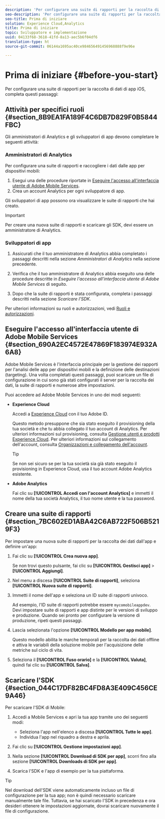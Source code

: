 ```yaml
---
description: 'Per configurare una suite di rapporti per la raccolta di dati di app iOS, completa questi passaggi:'
seo-description: 'Per configurare una suite di rapporti per la raccolta di dati di app iOS, completa questi passaggi:'
seo-title: Prima di iniziare
solution: Experience Cloud,Analytics
title: Prima di iniziare
topic: Sviluppatore e implementazione
uuid: 04133f68-3618-41fd-8a13-aec5b6f04df6
translation-type: ht
source-git-commit: 06144a1695ac40ce984656491456968888f9e96e

---
```



# Prima di iniziare {#before-you-start}

Per configurare una suite di rapporti per la raccolta di dati di app iOS, completa questi passaggi:

## Attività per specifici ruoli {#section_8B9EA1FA189F4C6DB7D829F0B5844FBC}

Gli amministratori di Analytics e gli sviluppatori di app devono completare le seguenti attività:

### Amministratori di Analytics

Per configurare una suite di rapporti e raccogliere i dati dalle app per dispositivi mobili:

1. Esegui una delle procedure riportate in [Eseguire l'accesso all'interfaccia utente di Adobe Mobile Services](/help/ios/getting-started/getting-started.md).
1. Crea un account Analytics per ogni sviluppatore di app.

Gli sviluppatori di app possono ora visualizzare le suite di rapporti che hai creato.

>[!IMPORTANT]
>
>Per creare una nuova suite di rapporti e scaricare gli SDK, devi essere un amministratore di Analytics.

### Sviluppatori di app

1. Assicurati che il tuo amministratore di Analytics abbia completato i passaggi descritti nella sezione *Amministratori di Analytics* nella sezione precedente.

1. Verifica che il tuo amministratore di Analytics abbia eseguito una delle procedure descritte in *Eseguire l'accesso all'interfaccia utente di Adobe Mobile Services* di seguito.
1. Dopo che la suite di rapporti è stata configurata, completa i passaggi descritti nella sezione *Scaricare l'SDK*.

Per ulteriori informazioni su ruoli e autorizzazioni, vedi [Ruoli e autorizzazioni](/help/using/gs/c-mob-roles-and-permissions.md).

## Eseguire l'accesso all'interfaccia utente di Adobe Mobile Services  {#section_690A2EC4572E47869F183974E932A6A8}

Adobe Mobile Services è l'interfaccia principale per la gestione dei rapporti per l'analisi delle app per dispositivi mobili e la definizione delle destinazioni (targeting). Una volta completati questi passaggi, puoi scaricare un file di configurazione in cui sono già stati configurati il server per la raccolta dei dati, la suite di rapporti e numerose altre impostazioni.

Puoi accedere ad Adobe Mobile Services in uno dei modi seguenti:

* **Experience Cloud**

   Accedi a [Experience Cloud](https://marketing.adobe.com) con il tuo Adobe ID.

   Questo metodo presuppone che sia stato eseguito il provisioning della tua società e che tu abbia collegato il tuo account di Analytics. Per ulteriori informazioni sul provisioning, consulta [Gestione utenti e prodotti Experience Cloud](https://docs.adobe.com/content/help/it-IT/core-services/interface/manage-users-and-products/admin-getting-started.html). Per ulteriori informazioni sul collegamento dell'account, consulta [Organizzazioni e collegamento dell'account](https://docs.adobe.com/content/help/it-IT/core-services/interface/manage-users-and-products/organizations.html).

   >[!TIP]
   >
   >Se non sei sicuro se per la tua società sia già stato eseguito il provisioning in Experience Cloud, usa il tuo account Adobe Analytics esistente.

* **Adobe Analytics**

   Fai clic su **[!UICONTROL Accedi con l'account Analytics]** e immetti il nome della tua società Analytics, il tuo nome utente e la tua password.

## Creare una suite di rapporti {#section_7BC602ED1ABA42C6AB722F506B5219F3}

Per impostare una nuova suite di rapporti per la raccolta dei dati dall'app e definire un'app:

1. Fai clic su **[!UICONTROL Crea nuova app]**.

   Se non trovi questo pulsante, fai clic su **[!UICONTROL Gestisci app]** &gt; **[!UICONTROL Aggiungi]**.

1. Nel menu a discesa **[!UICONTROL Suite di rapporti]**, seleziona **[!UICONTROL Nuova suite di rapporti]**.

1. Immetti il nome dell'app e seleziona un ID suite di rapporti univoco.

   Ad esempio, l'ID suite di rapporti potrebbe essere `mycomobileappdev`. Devi impostare suite di rapporti e app distinte per le versioni di sviluppo e produzione. Quando sei pronto per configurare la versione di produzione, ripeti questi passaggi.
1. Lascia selezionata l'opzione **[!UICONTROL Modello per app mobile]**.

   Questo modello abilita le marche temporali per la raccolta dei dati offline e attiva le variabili della soluzione mobile per l'acquisizione delle metriche sul ciclo di vita.

1. Seleziona il **[!UICONTROL Fuso orario]** e la **[!UICONTROL Valuta]**, quindi fai clic su **[!UICONTROL Salva]**.

## Scaricare l'SDK {#section_044C17DF82BC4FD8A3E409C456CE9A46}

Per scaricare l'SDK di Mobile:

1. Accedi a Mobile Services e apri la tua app tramite uno dei seguenti modi:

   * Seleziona l'app nell'elenco a discesa **[!UICONTROL Tutte le app]**.
   * Individua l'app nel riquadro a destra e aprila.

1. Fai clic su **[!UICONTROL Gestione impostazioni app]**.
1. Nella sezione **[!UICONTROL Download di SDK per app]**, scorri fino alla sezione **[!UICONTROL Downloads di SDK per app]**.

1. Scarica l'SDK e l'app di esempio per la tua piattaforma.

>[!TIP]
>
>Nel download dell'SDK viene automaticamente incluso un file di configurazione per la tua app; non è quindi necessario scaricare manualmente tale file. Tuttavia, se hai scaricato l'SDK in precedenza e ora desideri ottenere le impostazioni aggiornate, dovrai scaricare nuovamente il file di configurazione.

